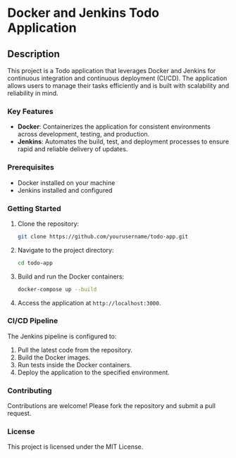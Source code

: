 # Docker and Jenkins Todo Application

## Description

This project is a Todo application that leverages Docker and Jenkins for continuous integration and continuous deployment (CI/CD). The application allows users to manage their tasks efficiently and is built with scalability and reliability in mind.

### Key Features
- **Docker**: Containerizes the application for consistent environments across development, testing, and production.
- **Jenkins**: Automates the build, test, and deployment processes to ensure rapid and reliable delivery of updates.

### Prerequisites
- Docker installed on your machine
- Jenkins installed and configured

### Getting Started
1. Clone the repository:
    ```sh
    git clone https://github.com/yourusername/todo-app.git
    ```
2. Navigate to the project directory:
    ```sh
    cd todo-app
    ```
3. Build and run the Docker containers:
    ```sh
    docker-compose up --build
    ```
4. Access the application at `http://localhost:3000`.

### CI/CD Pipeline
The Jenkins pipeline is configured to:
1. Pull the latest code from the repository.
2. Build the Docker images.
3. Run tests inside the Docker containers.
4. Deploy the application to the specified environment.

### Contributing
Contributions are welcome! Please fork the repository and submit a pull request.

### License
This project is licensed under the MIT License.